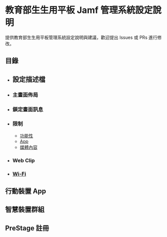 # 教育部生生用平板 Jamf 管理系統設定說明

提供教育部生生用平板管理系統設定說明與建議，歡迎提出 Issues 或 PRs 進行修改。

## 目錄

* ## 設定描述檔

* ### 主畫面佈局

* ### 鎖定畫面訊息

* ### 限制

  * [功能性](內容/設定描述檔/限制：功能性.md)
  * [App](內容/設定描述檔/限制：App.md)
  * [媒體內容](內容/設定描述檔/限制：媒體內容.md)

* ### Web Clip

* ### [Wi-Fi](內容/設定描述檔/Wi-Fi.md)

## 行動裝置 App

## 智慧裝置群組

## PreStage 註冊
